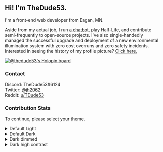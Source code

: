 ## Hi! I'm TheDude53.
I'm a front-end web developer from Eagan, MN.

Aside from my actual job, I run [a chatbot](https://dudebot-official.glitch.me), play Half-Life, and contribute semi-frequently to open-source projects. I've also  single-handedly managed the successful upgrade and deployment of a new environmental illumination system with zero cost overruns and zero safety incidents. Interested in seeing the history of my profile picture? [Click here.](./pfp-evolution/README.md)

[![@thedude53's Holopin board](https://holopin.io/api/user/board?user=thedude53)](https://holopin.io/@thedude53)

### Contact
Discord: TheDude53#6124  
Twitter: [@jh2062](https://twitter.com/jh2062)  
Reddit: [u/TDude53](https://www.reddit.com/user/tdude53)

### Contribution Stats
To continue, please select your theme.
<details>
  <summary>Default Light</summary>
  <br>
  <img alt="TheDude53's GitHub Profile Stats" src="https://github-readme-stats.vercel.app/api?username=thedude53&hide=stars&show_icons=true&title_color=24292e&icon_color=6a737d&text_color=24292e&bg_color=ffffff&custom_title=Profile%20Stats&hide_title=true&locale=en&include_all_commits=true&hide_border=true&include_all_commits=true&disable_animations=true">
</details>
<details>
  <summary>Default Dark</summary>
  <br>
  <img alt="TheDude53's GitHub Profile Stats" src="https://github-readme-stats.vercel.app/api?username=thedude53&hide=stars&show_icons=true&title_color=c9d1d9&icon_color=8b949e&text_color=c9d1d9&bg_color=0d1117&custom_title=Profile%20Stats&hide_title=true&locale=en&include_all_commits=true&hide_border=true&include_all_commits=true&disable_animations=true">
</details>
<details>
  <summary>Dark dimmed</summary>
  <br>
  <img alt="TheDude53's GitHub Profile Stats" src="https://github-readme-stats.vercel.app/api?username=thedude53&hide=stars&show_icons=true&title_color=adbac7&icon_color=768390&text_color=adbac7&bg_color=22272e&custom_title=Profile%20Stats&hide_title=true&locale=en&include_all_commits=true&hide_border=true&include_all_commits=true&disable_animations=true">
</details>
<details>
  <summary>Dark high contrast</summary>
  <br>
  <img alt="TheDude53's GitHub Profile Stats" src="https://github-readme-stats.vercel.app/api?username=thedude53&hide=stars&show_icons=true&title_color=f0f3f6&icon_color=f0f3f6&text_color=f0f3f6&bg_color=0a0c10&custom_title=Profile%20Stats&hide_title=true&locale=en&include_all_commits=true&hide_border=true&include_all_commits=true&disable_animations=true">
</details>

<!--
**TheDude53/TheDude53** is a ✨ _special_ ✨ repository because its `README.md` (this file) appears on your GitHub profile.

Here are some ideas to get you started:

- 🔭 I’m currently working on ...
- 🌱 I’m currently learning ...
- 👯 I’m looking to collaborate on ...
- 🤔 I’m looking for help with ...
- 💬 Ask me about ...
- 📫 How to reach me: ...
- 😄 Pronouns: ...
- ⚡ Fun fact: ...
-->
